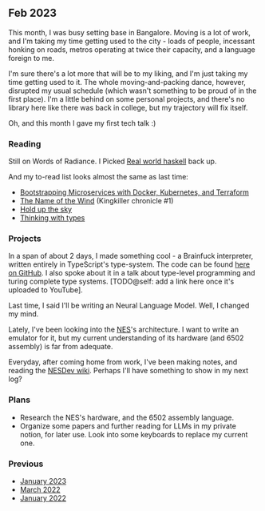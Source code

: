## Feb 2023

This month, I was busy setting base in Bangalore.
Moving is a lot of work, and I'm taking my time getting used to the city - loads of people,
incessant honking on roads, metros operating at twice their capacity, and a language foreign to me.

I'm sure there's a lot more that will be to my liking, and I'm just taking my time getting used to it.
The whole moving-and-packing dance, however, disrupted my usual schedule
(which wasn't something to be proud of in the first place).
I'm a little behind on some personal projects, and there's no library here like there was back in college,
but my trajectory will fix itself.

Oh, and this month I gave my first tech talk :)

### Reading

Still on Words of Radiance.
I Picked [Real world haskell](https://book.realworldhaskell.org/) back up.

And my to-read list looks almost the same as last time:

- [Bootstrapping Microservices with Docker, Kubernetes, and Terraform](https://www.manning.com/books/bootstrapping-microservices-with-docker-kubernetes-and-terraform)
- [The Name of the Wind](https://www.goodreads.com/book/show/186074.The_Name_of_the_Wind) (Kingkiller chronicle #1)
- [Hold up the sky](https://www.goodreads.com/book/show/49247266-to-hold-up-the-sky)
- [Thinking with types](https://thinkingwithtypes.com/)

### Projects

In a span of about 2 days, I made something cool - a Brainfuck interpreter, written entirely in TypeScript's type-system.
The code can be found [here on GitHub](https://github.com/srijan-paul/tsfun/blob/main/src/index.ts).
I also spoke about it in a talk about type-level programming and turing complete type systems.
[TODO@self: add a link here once it's uploaded to YouTube].

Last time, I said I'll be writing an Neural Language Model.
Well, I changed my mind.

Lately, I've been looking into the [NES](https://en.wikipedia.org/wiki/Nintendo_Entertainment_System)'s architecture.
I want to write an emulator for it, but my current understanding of its hardware (and 6502 assembly) is far from adequate.

Everyday, after coming home from work, I've been making notes, and reading the [NESDev wiki](https://www.nesdev.org/wiki/Nesdev_Wiki).
Perhaps I'll have something to show in my next log?

### Plans

- Research the NES's hardware, and the 6502 assembly language.
- Organize some papers and further reading for LLMs in my private notion, for later use. 
Look into some keyboards to replace my current one.

### Previous

- [January 2023](/current/jan-2023)
- [March 2022](/current/mar-2022)
- [January 2022](/current/jan-2022)

